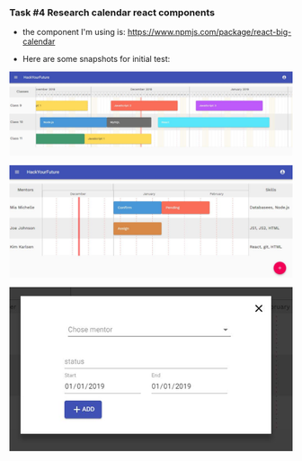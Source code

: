 ### Task #4 Research calendar react components

* the component I'm using is: https://www.npmjs.com/package/react-big-calendar

* Here are some snapshots for initial test:

![image1](./public/images/Capture_1.jpg)

![image2](./public/images/Capture_2.jpg)

![image3](./public/images/Capture_3.jpg)
